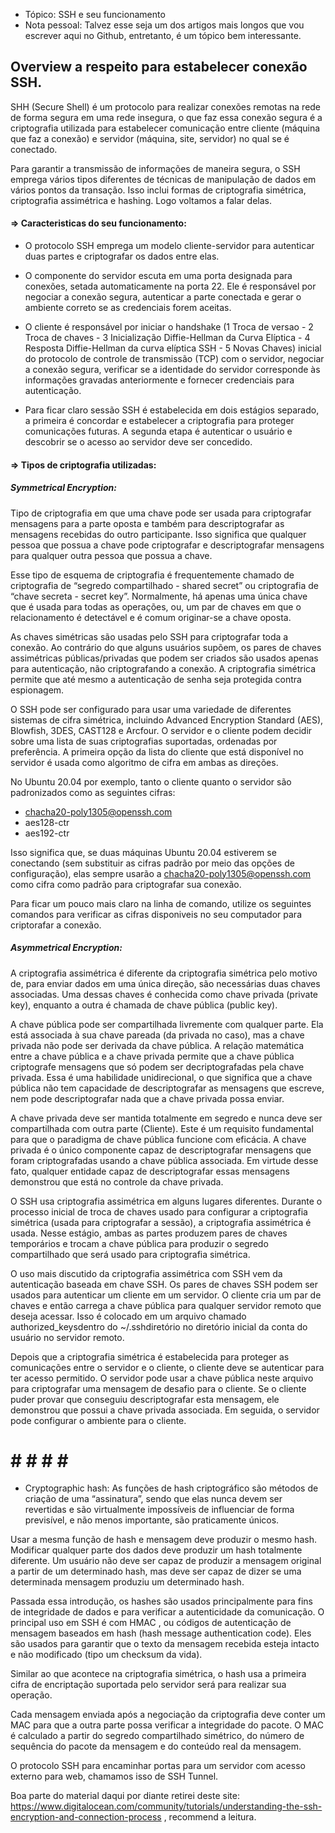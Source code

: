 - Tópico: SSH e seu funcionamento
- Nota pessoal: Talvez esse seja um dos artigos mais longos que vou escrever aqui no Github, entretanto, é um tópico bem interessante.

<h2>Overview a respeito para estabelecer conexão SSH.</h2>

SHH (Secure Shell) é um protocolo para realizar conexões remotas na rede de forma segura em uma rede insegura, o que faz essa conexão segura é a 
criptografia utilizada para estabelecer comunicação entre cliente (máquina que faz a conexão) e servidor (máquina, site, servidor) no qual se é conectado.

Para garantir a transmissão de informações de maneira segura, o SSH emprega vários tipos diferentes de técnicas de manipulação de dados em vários pontos
da transação. Isso inclui formas de criptografia simétrica, criptografia assimétrica e hashing. Logo voltamos a falar delas.


<h4> => Caracteristicas do seu funcionamento: </h4>

- O protocolo SSH emprega um modelo cliente-servidor para autenticar duas partes e criptografar os dados entre elas.

- O componente do servidor escuta em uma porta designada para conexões, setada automaticamente na porta 22. Ele é responsável por negociar a conexão segura, autenticar a parte conectada e gerar o ambiente correto se as credenciais forem aceitas.

- O cliente é responsável por iniciar o handshake (1 Troca de versao - 2 Troca de chaves - 3 Inicialização Diffie-Hellman da Curva Elíptica - 4 Resposta
Diffie-Hellman da curva elíptica SSH - 5 Novas Chaves) inicial do protocolo de controle de transmissão (TCP) com o servidor, negociar a 
conexão segura, verificar se a identidade do servidor corresponde às informações gravadas anteriormente e fornecer credenciais para autenticação.

- Para ficar claro sessão SSH é estabelecida em dois estágios separado, a primeira é concordar e estabelecer a criptografia para proteger comunicações futuras. A segunda etapa é autenticar o usuário e descobrir se o acesso ao servidor deve ser concedido.

<h4> => Tipos de criptografia utilizadas: </h4>

<h5>Symmetrical Encryption:</h5>Tipo de criptografia em que uma chave pode ser usada para criptografar mensagens para a parte oposta e também para 
descriptografar as mensagens recebidas do outro participante. Isso significa que qualquer pessoa que possua a chave pode criptografar e descriptografar 
mensagens para qualquer outra pessoa que possua a chave.

Esse tipo de esquema de criptografia é frequentemente chamado de criptografia de “segredo compartilhado - shared secret” ou criptografia de 
“chave secreta - secret key”. Normalmente, há apenas uma única chave que é usada para todas as operações, ou, um par de chaves 
em que o relacionamento é detectável e é comum originar-se a chave oposta.

As chaves simétricas são usadas pelo SSH para criptografar toda a conexão. Ao contrário do que alguns usuários supõem, os pares de chaves assimétricas
públicas/privadas que podem ser criados são usados apenas para autenticação, não criptografando a conexão. A criptografia simétrica permite que até 
mesmo a autenticação de senha seja protegida contra espionagem.

O SSH pode ser configurado para usar uma variedade de diferentes sistemas de cifra simétrica, incluindo Advanced Encryption Standard (AES), Blowfish, 
3DES, CAST128 e Arcfour. O servidor e o cliente podem decidir sobre uma lista de suas criptografias suportadas, ordenadas por preferência. A primeira 
opção da lista do cliente que está disponível no servidor é usada como algoritmo de cifra em ambas as direções.

No Ubuntu 20.04 por exemplo, tanto o cliente quanto o servidor são padronizados como as seguintes cifras:

- chacha20-poly1305@openssh.com
- aes128-ctr
- aes192-ctr

Isso significa que, se duas máquinas Ubuntu 20.04 estiverem se conectando (sem substituir as cifras padrão por meio das opções de configuração), elas
sempre usarão a chacha20-poly1305@openssh.com como cifra como padrão para criptografar sua conexão.

Para ficar um pouco mais claro na linha de comando, utilize os seguintes comandos para verificar as cifras disponiveis no seu computador para criptorafar
a conexão.


<h5>Asymmetrical Encryption:</h5> A criptografia assimétrica é diferente da criptografia simétrica pelo motivo de, para enviar dados em uma única direção, são necessárias duas chaves associadas. Uma dessas chaves é conhecida como chave privada (private key), enquanto a outra é chamada de chave pública (public key).

A chave pública pode ser compartilhada livremente com qualquer parte. Ela está associada à sua chave pareada (da privada no caso), mas a chave privada não pode ser derivada da chave pública. A relação matemática entre a chave pública e a chave privada permite que a chave pública criptografe mensagens que só podem ser decriptografadas pela chave privada. Essa é uma habilidade unidirecional, o que significa que a chave pública não tem capacidade de descriptografar as mensagens que escreve, nem pode descriptografar nada que a chave privada possa enviar.

A chave privada deve ser mantida totalmente em segredo e nunca deve ser compartilhada com outra parte (Cliente). Este é um requisito fundamental para que o paradigma de chave pública funcione com eficácia. A chave privada é o único componente capaz de descriptografar mensagens que foram criptografadas usando a chave pública associada. Em virtude desse fato, qualquer entidade capaz de descriptografar essas mensagens demonstrou que está no controle da chave privada.

O SSH usa criptografia assimétrica em alguns lugares diferentes. Durante o processo inicial de troca de chaves usado para configurar a criptografia simétrica (usada para criptografar a sessão), a criptografia assimétrica é usada. Nesse estágio, ambas as partes produzem pares de chaves temporários e trocam a chave pública para produzir o segredo compartilhado que será usado para criptografia simétrica.

O uso mais discutido da criptografia assimétrica com SSH vem da autenticação baseada em chave SSH. Os pares de chaves SSH podem ser usados ​​para autenticar um cliente em um servidor. O cliente cria um par de chaves e então carrega a chave pública para qualquer servidor remoto que deseja acessar. Isso é colocado em um arquivo chamado authorized_keysdentro do ~/.sshdiretório no diretório inicial da conta do usuário no servidor remoto.

Depois que a criptografia simétrica é estabelecida para proteger as comunicações entre o servidor e o cliente, o cliente deve se autenticar para ter acesso permitido. O servidor pode usar a chave pública neste arquivo para criptografar uma mensagem de desafio para o cliente. Se o cliente puder provar que conseguiu descriptografar esta mensagem, ele demonstrou que possui a chave privada associada. Em seguida, o servidor pode configurar o ambiente para o cliente.



# # # # # #

- Cryptographic hash: As funções de hash criptográfico são métodos de criação de uma “assinatura”,  sendo que elas nunca devem ser revertidas e são virtualmente impossíveis de influenciar de forma previsível, e não menos importante, são praticamente únicos.

Usar a mesma função de hash e mensagem deve produzir o mesmo hash. Modificar qualquer parte dos dados deve produzir um hash totalmente diferente. Um usuário não deve ser capaz de produzir a mensagem original a partir de um determinado hash, mas deve ser capaz de dizer se uma determinada mensagem produziu um determinado hash.

Passada essa introdução, os hashes são usados ​​principalmente para fins de integridade de dados e para verificar a autenticidade da comunicação. O principal uso em SSH é com HMAC , ou códigos de autenticação de mensagem baseados em hash (hash message authentication code). Eles são usados ​​para garantir que o texto da mensagem recebida esteja intacto e não modificado (tipo um checksum da vida).

Similar ao que acontece na criptografia simétrica, o hash usa a primeira cifra de encriptação suportada pelo servidor será para realizar sua operação.

Cada mensagem enviada após a negociação da criptografia deve conter um MAC para que a outra parte possa verificar a integridade do pacote. O MAC é calculado a partir do segredo compartilhado simétrico, do número de sequência do pacote da mensagem e do conteúdo real da mensagem.



O protocolo SSH para encaminhar portas para um servidor com acesso externo para web, chamamos isso de SSH Tunnel.







Boa parte do material daqui por diante retirei deste site: https://www.digitalocean.com/community/tutorials/understanding-the-ssh-encryption-and-connection-process , recommend a leitura.

